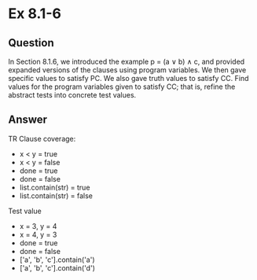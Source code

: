 # Ex 8.1-6

## Question
In Section 8.1.6, we introduced the example p = (a ∨ b) ∧ c, and provided expanded versions of the clauses using program variables. We then gave specific values to satisfy PC. We also gave truth values to satisfy CC. Find values for the program variables given to satisfy CC; that is, refine the abstract tests into concrete test values.

## Answer

TR Clause coverage:
- x < y = true
- x < y = false
- done = true
- done = false
- list.contain(str) = true
- list.contain(str) = false

Test value
- x = 3, y = 4
- x = 4, y = 3
- done = true
- done = false
- ['a', 'b', 'c'].contain('a')
- ['a', 'b', 'c'].contain('d')